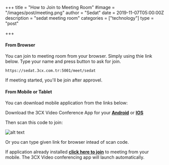 +++
title = "How to Join to Meeting Room"
#image = "/images/post/meeting.png"
author = "Sedat"
date = 2019-11-07T05:00:00Z
description = "sedat meeting room"
categories = ["technology"]
type = "post"

+++
#### From Browser

You can join to meeting room from your browser. Simply using thie link below. Type your name and press button to ask for join.
```
https://sedat.3cx.com.tr:5001/meet/sedat
```

If meeting started, you'll be join after approvel.

#### From Mobile or Tablet

You can download mobile application from the links below: 

Download the 3CX Video Conference App for your **[Android](https://play.google.com/store/apps/details?id=org.tcx.webmeeting&hl=en&gl=US "Download 3CX android app")** or **[IOS](https://apps.apple.com/us/app/3cx-webmeeting/id1039756959 "Download 3CX IOS app")**

Then scan this code to join:

![alt text](/images/post/meeting.png)

 Or you can type given link for browser intead of scan code. 
 
 If application already installed  **[click here to join](https://sedat.3cx.com.tr:5001/meet/sedat "Join to Meeting")** to meeting from your mobile. The 3CX Video conferencing app will launch automatically.


